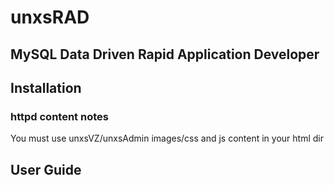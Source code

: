 # unxsRAD 

## MySQL Data Driven Rapid Application Developer

## Installation

### httpd content notes
You must use unxsVZ/unxsAdmin images/css and js content
in your html dir

## User Guide

